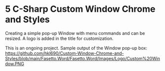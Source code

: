 # 5 C-Sharp Custom Window Chrome and Styles
 
Creating a simple pop-up Window with menu commands and can be resized. A logo is added in the title for customization.

This is an ongoing project. Sample output of the Window pop-up box:
https://github.com/hkl690/Custom-Window-Chrome-and-Styles/blob/main/Fasetto.Word/Fasetto.Word/Images/Logo/Custom%20Window.PNG
